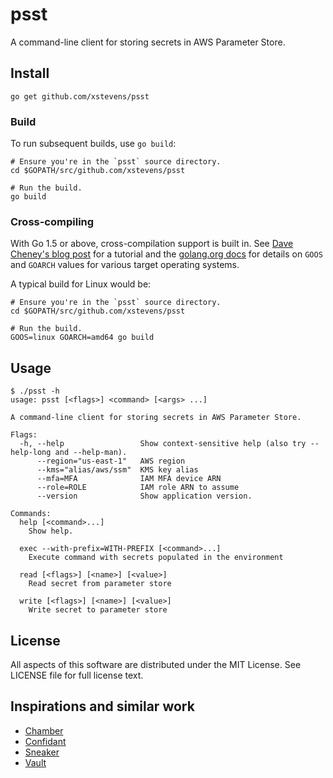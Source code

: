 # psst
A command-line client for storing secrets in AWS Parameter Store.

## Install
```
go get github.com/xstevens/psst
```

### Build

To run subsequent builds, use `go build`:

```
# Ensure you're in the `psst` source directory.
cd $GOPATH/src/github.com/xstevens/psst

# Run the build.
go build
```

### Cross-compiling
With Go 1.5 or above, cross-compilation support is built in.
See [Dave Cheney's blog post](http://dave.cheney.net/2015/08/22/cross-compilation-with-go-1-5)
for a tutorial and the [golang.org docs](https://golang.org/doc/install/source#environment)
for details on `GOOS` and `GOARCH` values for various target operating systems.

A typical build for Linux would be:
```
# Ensure you're in the `psst` source directory.
cd $GOPATH/src/github.com/xstevens/psst

# Run the build.
GOOS=linux GOARCH=amd64 go build
```

## Usage
```
$ ./psst -h
usage: psst [<flags>] <command> [<args> ...]

A command-line client for storing secrets in AWS Parameter Store.

Flags:
  -h, --help                 Show context-sensitive help (also try --help-long and --help-man).
      --region="us-east-1"   AWS region
      --kms="alias/aws/ssm"  KMS key alias
      --mfa=MFA              IAM MFA device ARN
      --role=ROLE            IAM role ARN to assume
      --version              Show application version.

Commands:
  help [<command>...]
    Show help.

  exec --with-prefix=WITH-PREFIX [<command>...]
    Execute command with secrets populated in the environment

  read [<flags>] [<name>] [<value>]
    Read secret from parameter store

  write [<flags>] [<name>] [<value>]
    Write secret to parameter store
```

## License
All aspects of this software are distributed under the MIT License. See LICENSE file for full license text.

## Inspirations and similar work
- [Chamber](https://github.com/segmentio/chamber)
- [Confidant](https://lyft.github.io/confidant)
- [Sneaker](https://github.com/codahale/sneaker)
- [Vault](https://www.vaultproject.io)
